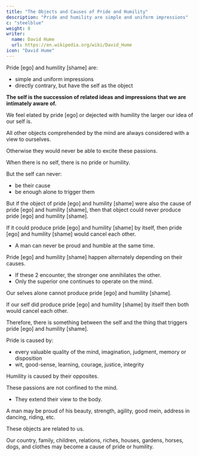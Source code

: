 ```yaml
---
title: "The Objects and Causes of Pride and Humility"
description: "Pride and humility are simple and uniform impressions"
c: "steelblue"
weight: 8
writer:
  name: David Hume
  url: https://en.wikipedia.org/wiki/David_Hume
icon: "David Hume"
---
```




Pride [ego] and humility [shame] are:
- simple and uniform impressions
- directly contrary, but have the self as the object


<!-- We can never give a just definition of them or any of the passions. -->

<!-- We can pretend to describe them by enumerating the circumstances that attend them. -->

<!-- But the words ‘pride’ and ‘humility’ are of general use.
        ◦ The impressions they represent are the most common of any.
        ◦ Everyone will be able to form a just idea of them, without mistake.
    • This is why I shall immediately enter their examination. -->


**The self is the succession of related ideas and impressions that we are intimately aware of.**

 <!-- memory and consciousness of. -->

<!-- Here, the view always fixes when we are actuated by pride or humility. -->

We feel elated by pride [ego] or dejected with humility the larger our idea of our self is. 

 <!-- ourself is more or less advantageous. -->

All other objects comprehended by the mind are always considered with a view to ourselves.

Otherwise they would never be able to excite these passions.

 <!-- or produce the smallest increase or reduction of them. -->

When there is no self, there is no pride or humility.

<!-- The self is always the object of pride and humility. -->

But the self can never:
- be their cause
- be enough alone to trigger them

But if the object of pride [ego] and humility [shame] were also the cause of pride [ego] and humility [shame], then that object could never produce pride [ego] and humility [shame].

If it could produce pride [ego] and humility [shame] by itself, then pride [ego] and humility [shame] would cancel each other. 

<!-- At the same time, it must excite an equal degree of the other.

Opposition and contrariety must destroy both. -->

- A man can never be proud and humble at the same time.

Pride [ego] and humility [shame] happen alternately depending on their causes.
- If these 2 encounter, the stronger one annihilates the other.
- Only the superior one continues to operate on the mind.

Our selves alone cannot produce pride [ego] and humility [shame].

If our self did produce pride [ego] and humility [shame] by itself then both would cancel each other. 

<!-- But in the present case neither of them could ever become superior.
        ◦ The view of ourself alone is indifferent to pride and humility.
        ◦ If this excited pride and humility, this view:
            ▪ must produce both passions in the very same proportion; or
            ▪ can produce neither.
    • To excite any passion and raise an equal opposing passion at the same time, is immediately to undo what was done.
        ◦ It must leave the mind perfectly calm and indifferent in the end. -->

Therefore, there is something between the self and the thing that triggers pride [ego] and humility [shame].


<!--   we must distinguish between:
        ◦ the cause and the object of these passions
        ◦ between that idea which excites them, and the idea to which they direct their view, when excited. -->

<!--     • Pride and humility, being once raised, immediately:
        ◦ turn our attention to ourself
        ◦ regard the self as their ultimate and final object.
    • But there is something needed to further raise them.
        ◦ This something:
            ▪ is peculiar to one of the passions
            ▪ does not produce both in the very same degree.
    • The first idea presented to the mind is the idea of the cause or productive principle.
        ◦ This excites the passion connected with it.
        ◦ When excited, that passion turns our view to another idea which is that of self.
    • Here then is a passion placed between two ideas of which the one produces it, and the other is produced by it.
        ◦ The first idea, therefore, represents the cause.
        ◦ The second idea represents the object of the passion.
    • To begin with the causes of pride and humility.
        ◦ Their most obvious and remarkable property is the vast variety of subjects, on which they may be placed. -->

Pride is caused by:
- every valuable quality of the mind, imagination, judgment, memory or disposition
- wit, good-sense, learning, courage, justice, integrity

Humility is caused by their opposites.

These passions are not confined to the mind.
- They extend their view to the body.

A man may be proud of his beauty, strength, agility, good mein, address in dancing, riding, etc.

<!--  and of his dexterity in any manual business or manufacture.
        ◦ But this is not all. -->

<!-- The passions, looking further, comprehend whatever  -->

These objects are related to us.

Our country, family, children, relations, riches, houses, gardens, horses, dogs, and clothes may become a cause of pride or humility.

<!-- We should make a new distinction in the causes of the passion, between that quality, which operates, and the subject, on which it is placed.

A man is vain of a beautiful house belonging to him or which he built himself.
        ◦ Here the object of the passion is himself.
        ◦ The cause is the beautiful house.
            ▪ This cause again is sub-divided into two:
                • the quality, which operates on the passion
                    ◦ The quality is the beauty.
                • the subject in which the quality inheres.
                    ◦ The subject is the house, considered as his property or contrivance.
            ▪ Both these parts are essential.
            ▪ The distinction is not vain and chimerical.
    • Beauty in itself never produces any pride or vanity, unless placed on something related to us.
        ◦ The strongest relation alone, without beauty, or something else in its place, has as little influence on pride.
    • These two particulars are easily separated.
        ◦ There is a necessity for their conjunction to produce pride.
    • We should:
        ◦ consider them as component parts of the cause
        ◦ infix in our minds an exact idea of this distinction.
 -->
